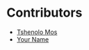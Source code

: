 # Contributors

- [Tshenolo Mos](https://github.com/tshenolo)
- [Your Name](https://github.com/your-username)
